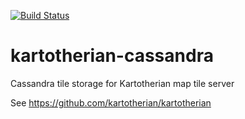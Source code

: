 [![Build Status](https://travis-ci.org/kartotherian/kartotherian-cassandra.svg?branch=master)](https://travis-ci.org/kartotherian/kartotherian-cassandra)
# kartotherian-cassandra
Cassandra tile storage for Kartotherian map tile server

See https://github.com/kartotherian/kartotherian
